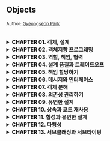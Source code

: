 ## Objects
<small>Author: [Gyeongseon Park](https://github.com/gngsn)</small>

<br/>

<details>
<summary><b>CHAPTER 01. 객체, 설계</b></summary>

<br/>
<a href="https://github.com/2mz1/theory/tree/main/objects/gngsn/chapter1"> 🔗 link </a>
<br/>

**TL;DR**

- 소프트웨어 모듈 목적은 '제대로된 실행 동작', '변경 용이성', '코드를 읽는 사람과의 의사소통' 이다.
- 객체는 자신의 데이터를 스스로 처리하는 자율적인 존재여야 한다.
- 객체는 캡슐화를 이용해 의존성을 적절히 관리하여 결합도를 낮추는 것이다.
- 설계는 여러 방법이 될 수 있는, 트레이드오프의 산물이다.
- 훌륭한 객체지향 설계는 모든 객체들이 자율적으로 행동하며, 내일의 변경을 매끄럽게 수용할 수 있는 설계이다.

**QUESTION**

- 이해하기 쉬운 코드를 위해서라면, 아래와 같이 수정하는 게 낫지 않을까?
    1. Theater -> TicketOffice
    2. TicketOffice -> TicketBox (TicketSeller가 TicketBox를 속성으로 포함)
    3. Ticket에 Theater 위치 속성 추가 -> Audience에 moveTo 메소드 추가

- TicketSeller가 TicketOffice를 가지고 있다는 사실이 어색함
- Theater과 TicketOffice는 개별된 공간이라고 했으니, Theater를 TicketOffice라고 바꾸는 게 낫지 않을까?

<br/>
</details>
<details>
<summary><b>CHAPTER 02. 객체지향 프로그래밍</b></summary>

<br/>
<a href="https://github.com/2mz1/theory/tree/main/objects/gngsn/chapter2"> 🔗 link </a>
<br/>

**TL;DR**
- 객체지향 패러다임 특징: 요구사항과 프로그램을 객체를 동일한 관점에서 바라볼 수 있기 때문에 도메인 개념이 프로그램 객체와 클래스로 매끄럽게 연결될 수 있음
- 프로그래머의 역할을 클래스 작성자 (class creator)와 클라이언트 프로그래머 (client programmer)로 구분
  - 클라이언트 프로그래머: 필요한 클래스들을 엮어서 애플리케이션을 빠르고 안정적으로 구축
  - 클래스 작성자: 구현 은닉 - 클라이언트 프로그래머가 내부에게 필요한 부분 만을 공개
- 객체지향 프로그램을 작성할 때는 협력의 관점에서 어떤 객체가 필요한지 결정하고, 객체들의 공통 상태와 행위를 구현하기 위해 클래스를 작성
- 객체가 다른 객체와 상호작용할 수 있는 유일한 방법은 **객체 간 메시지 전송** 뿐
- **유연한 설계**와 **이해하기 쉬운 코드 및 디버깅**은 트레이드 오프 관계: 항상 유연성과 가독성 사이에서 고민해야 함
- 추상화는 요구사항의 정책을 높은 수준에서 서술할 수 있고, 상위 정책을 쉽고 간단하게 표현함으로써 더 유연한 설계를 하게 해줌

**Impression**

- 프로그래머의 역할을 클래스 작성자 (class creator)와 클라이언트 프로그래머 (client programmer)로 구분하라
- BigDecimal: 금액이나 복잡한 숫자 계산에는 BigDecimal을 사용하는 게 분명히 좋음. 가령, 부동 소수점 관련 문제

<br/>
</details>

<details>
<summary><b>CHAPTER 03. 역할, 책임, 협력</b></summary>

<br/>
<a href="https://github.com/2mz1/theory/tree/main/objects/gngsn/chapter3"> 🔗 link </a>
<br/>

**TL;DR**
- 객체지향 패러다임의 관점에서 핵심: 역할(role), 책임(responsibility), 협력(collaboration)
- 메시지 전송: 객체 사이의 협력을 위해 사용할 수 있는 유일한 커뮤니케이션 수단
- 협력 > 행동 > 상태: 협력은 객체 설계의 문맥(context)을 제공하며 행동, 상태를 결정
- CRC 카드 활용: 역할 식별, 책임 할당, 협력을 명시적이고 구체적인 실용적인 설계 기법
- Information Expert (정보 전문가) 패턴: 책임을 수행하는 데 필요한 정보를 가장 잘 알고 있는 전문가에게 그 책임을 할당하는 것
- 역할 / 객체: 객체가 항상 하나의 역할을 수행한다면 둘은 동일한 것, 하지만 협력에서 **하나 이상의 객체가 동일한 책임을 수행**할 수 있으면 **역할**(서로 다른 방법으로 실행할 수 있는 책임의 집합)
- 협력 (Collaboration) -- _reference_ → 역할 (Role) -- _select from_ → 객체 (Object) -- _instance of_ → 클래스 (Class)

**Impression**

- Information Expert (정보 전문가) 패턴
- 상태를 우선시 하는 게 아니라 행동이 우선시 되어 상태를 결정 (DDD와 반대되는 개념)
- Spring에서의 협력은 **DI**, 협력을 위해 DI를 사용한다.
</details>
<details>
<summary><b>CHAPTER 04. 설계 품질과 트레이드오프</b></summary>

<br/>
<a href="https://github.com/2mz1/theory/tree/main/objects/gngsn/chapter4"> 🔗 link </a>
<br/>

**TL;DR**
- 좋은 설계란 오늘의 기능을 수행하면서 내일의 변경을 수용할 수 있는 설계이다.
- 객체지향 프로그램을 통해 전반적으로 얻을 수 있는 장점은 오직 설계 과정 동안 캡슐화를 목표로 인식할 때만 달성될 수 있다.
- 추측의 의한 설계 전략은 접근자와 수정자에 과도하게 의존하게 하는 설계 방식이다.
- 결론: 데이터 중심의 설계는 **너무 이른 시기에 데이터에 대해 고민**하기 때문에 **캡슐화에 실패**
- 객체의 구현을 먼저 결정하고 협력을 고민하기 때문에 이미 구현된 객체의 인터페이스를 억지로 끼워맞출 수 밖에 없다.

<br/>
</details>
<details>
<summary><b>CHAPTER 05. 책임 할당하기</b></summary>

<br/>
<a href="https://github.com/2mz1/theory/tree/main/objects/gngsn/chapter5"> 🔗 link </a>
<br/>

**TL;DR**
- **GRASP Pattern**: General Responsibility Assignment Software Pattern, 책임 할당을 위한 소프트웨어 패턴
  - : 책임을 수행하는 데 필요한 메시지를 결정하고, 책임을 수행할 정보 전문가에게 책임을 할당하라
  - **INFORMATION EXPERT 패턴**: 책임을 정보 전문가(책임을 수행하는 데 필요한 정보를 가지고 있는 객체)에게 할당하라
  - **LOW COUPLING 패턴**: 설계의 전체적인 결합도가 낮게 유지되도록 책임을 할당하라
  - **HIGH COHESION 패턴**: 높은 응집도를 유지할 수 있게 책임을 할당하라
  - **CREATOR 패턴**: 연결되거나 관련될 필요가 있는 객체에게 객체 생성 책임을 할당하라 (잘 알고 있거나/어차피 사용해야 하는 객체)
  - **POLYMORPHISM 패턴**: 타입을 명시적으로 정의하고 각 타입에 다형적으로 행동하는 책임을 할당하라
  - **PROTECTED VARIATIONS 패턴**: 변화가 예상되는 불안정한 지점들을 식별하고 그 주위에 안정된 인터페이스를 형성하도록 책임을 할당하라
- **리팩터링을 고려할 시점 2가지**
  - 클래스의 속성이 서로 다른 시점에 초기화되거나 일부만 초기화된다는 것은 응집도가 낮다는 증거
  - 메서드들이 사용하는 속성에 따라 그룹이 나뉜다면 클래스의 응집도가 낮다는 증거
- 주석을 추가하는 대신 **메서드를 작게 분해**해서 각 메서드의 **응집도를 높여라**
  - Benefit: 재활용될 확률 증가 / 메소드 이름으로 주석을 읽는 느낌을 줌 / 오버라이딩하기 용이
- 처음부터 책임 주도 설계 방법을 따르는 것보다 동작하는 **코드를 작성한 후, 리팩터링하는 것이 더 훌륭한 결과물을 낳을 수도 있음**

<br/>
</details>
<details>
<summary><b>CHAPTER 06. 메시지와 인터페이스</b></summary>

<br/>
<a href="https://github.com/2mz1/theory/tree/main/objects/gngsn/chapter6"> 🔗 link </a>
<br/>

**TL;DR**
- **Law of Demeter**: 디미터 법칙. 객체의 내부 구조에 강하게 결합되지 않도록 **협력 경로를 제한**하라
  - Use only one dot.
  - 특정 조건의 클래스에게만 메시지 전송: **① 메서드의 인자**로 전달된 클래스, **② 해당 메서드를 가진 클래스** 자체, **③ 해당 메서드를 가진 클래스의 인스턴스 변수 클래스**
  - Shy Code: 부끄럼타는 코드, 디미터 법칙에서 보이는 패턴, 불필요한 어떤 것도 다른 객체에게 보여주지 않으며, 다른 객체의 구현에 의존하지 않는 코드
  - Train Wreck: 기차 충돌, 디미터 법칙 위반 패턴, 여러 대의 기차가 한 줄로 늘어진 것처럼 보이는 코드로 내부 구현이 외부로 노출됐을 때 나타나는 전형적인 형태.
- **Tell, Don't Ask**: 묻지 말고 시켜라. **객체의 내부 구조를 묻는 메시지**가 아니라 **수신자에게 무언가를 시키는 메시지**를 강조하는 법칙
- **의도를 드러내는 선택자(Intention Revealing Selector)**: 무엇을 하느냐에 따라 메서드의 이름을 짓는 패턴
- **명령-쿼리 분리**
  - Command: 객체의 **상태를 수정**하는 오퍼레이션
  - Query: 객체와 관련된 **정보를 반환**하는 오퍼레이션
- 원칙을 맹신하지 마라, **원칙이 적절한 상황과 부적절한 상황을 판단할 수 있는 안목을 길러라.**
- Design By Contract: 계약에 의한 설계. 협력을 위해 클라이언트와 서버가 준수해야 하는 제약을 코드 상에 명시적으 로 표현하고 강제할 수 있는 방법

<br/>
</details>
<details>
<summary><b>CHAPTER 07. 객체 분해</b></summary>

<br/>
<a href="https://github.com/2mz1/theory/tree/main/objects/gngsn/chapter7"> 🔗 link </a>
<br/>

**TL;DR**
- 추상화: 불필요한 정보를 제거하고 현재의 문제 해결에 필요한 핵심만 남기는 작업
- 분해(decomposition): 큰 문제를 해결 가능한 작은 문제로 나누는 작업
- 소프트웨어는 **데이터**를 이용해 정보를 표현하고 **프로시저**를 이용해 데이터를 조작
  - 프로시저 추상화: = 기능 분해, 알고리즘 분해. 소프트웨어가 무엇을 해야 하는지를 추상화.
  - 데이터 추상화: 소프트웨어가 무엇을 알아야 하는지를 추상화
- 모듈은 퍼블릭 인터페이스를 외부에 제공해서 복잡성과 변경 가능성을 감춰야 한다.
- 클래스는 절차를 추상화(procedural abstraction), 추상 데이터 타입은 타입을 추상화(type abstraction).
- 추상 데이터 타입과 객체지향 설계의 유용성은 설계에 요구되는 변경의 압력이 '타입 추가'에 관한 것인지, 아니면 '오퍼레이션 추가'에 관한 것인지에 따라 달라짐
  - 변경의 압력이 **타입 추가하는 것**이라면 더 강한 경우에는 객체지향
  - 변경의 압력이 **오퍼레이션을 추가하는 것**이라면 추상 데이터 타입

<br/>
</details>
<details>
<summary><b>CHAPTER 08. 의존성 관리하기</b></summary>

<br/>
<a href="https://github.com/2mz1/theory/tree/main/objects/gngsn/chapter8"> 🔗 link </a>
<br/>

**TL;DR**

- 의존성 전이: 의존하는 대상의 의존성에 대해서도 연쇄적으로 의존하게 되는 것
  - **직접 의존성**(direct dependency): 한 요소가 다른 요소에 직접 의존하는 경우
  - **간접 의존성**(indirect dependency): 직접적인 관계는 존재하지 않지만 의존성 전이에 의해 영향이 전파되는 경우
- **컴파일타임 의존성**: 클래스(작성한 코드)의 구조
- **런타임 의존성**: 객체 사이의 의존성
- 컨텍스트 독립성: 각 객체가 해당 객체를 실행하는 시스템에 관해 아무것도 알지 못하도록 함
  - 클래스가 사용 될 **특정 문맥**에 **최소한의 가정만**으로 이뤄져 있다면 **다른 문맥에서 재사용하기가 더 수월**
- 의존성 해결을 위한 방법: 생성자, setter 메서드, 메서드 실행 인자
- 결합도의 정도: 한 요소가 자신이 의존하고 있는 **다른 요소에 대해 알고 있는 정보의 양**으로 결정
- 경계해야 할 것은 의존성 자체가 아니라 의존성을 감추는 것
- new는 해롭다: 외부로부터 이미 생성된 인스턴스를 전달받자
- 선언적인 정의: 작은 객체들의 행동을 조합함으로써 새로운 행동을 이끌어낼 수 있는 설계
  - 방법(how)이 아니라 목적(what)에 집중할 수 있어 시스템의 행위를 변경에 용이

<br/>
</details>

<details>
<summary><b>CHAPTER 09. 유연한 설계 </b></summary>

<br/>
<a href="https://github.com/2mz1/theory/tree/main/objects/gngsn/chapter9"> 🔗 link </a>
<br/>

**TL;DR**

- **개방-폐쇄 원칙**
  - 정의: 소프트웨어 개체는 확장에 대해 열려 있어야 하고, 수정에 대해서는 닫혀 있어야 한다.
  - 개방-폐쇄 원칙을 따르는 설계: **컴파일타임 의존성은 유지**하면서, **런타임 의존성의 가능성을 확장하고 수정할 수 있는 구조**.
- 생성과 사용을 분리하라 (separating use from creation)
- **FACTORY**: 생성과 사용을 분리하기 위해 객체 생성에 특화된 객체.
- 추가하려는 행동을 책임질만한 도메인 개념이 존재하지 않는다면, PURE FABRICATION을 추가하고 책임을 할당하라.
  - **PURE FABRICATION**: 순수한 가공물. 책임을 할당하기 위해 창조되는 **도메인과 무관한 인공적인 객체**.
  - 도메인 개념의 객체와 순수하게 창조된 가공의 객체들이 모여 자신의 역할과 책임을 다하고 조화롭게 협력하는 애플리케이션을 설계하는 것이 목표여야 한다.
- **SERVICE LOCATOR 패턴**: 의존성을 해결할 객체들을 보관하는 저장소. SERVICE LOCATOR 에게 의존성을 해결해줄 것을 요청. (의존성을 감춘다는 큰 단점, 글쓴이의 지양 패턴)
- **SEPARATED INTERFACE 패턴**: 인터페이스와 그 구현을 별개의 패키지에 위치시키는 패턴.
- 잘 설계된 객체지향 애플리케이션에서는 **인터페이스의 소유권을 서버가 아닌 클라이언트에 위치**시킨다.

<br/>
</details>
<details>
<summary><b>CHAPTER 10. 상속과 코드 재사용 </b></summary>

<br/>
<a href="https://github.com/2mz1/theory/tree/main/objects/gngsn/chapter10"> 🔗 link </a>
<br/>

**TL;DR**

- 요구사항이 변경됐을 때 두 코드를 함께 수정해야 한다면 이 코드는 중복 (함께 수정할 필요가 없다면 중복이 아님)
- DRY 원칙: '반복하지 마라'라는 뜻의 Don't Repeat Yourself 의 첫 글자를 모아 만든 용어로 간단히 말해 동일한 지식을 중복하지 말라는 것
- 취약한 기반 클래스 문제: 상속 관계로 연결된 자식 클래스가 부모 클래스의 변경에 취약해지는 현상
- 메서드 오버라이딩의 오작용 문제: 클래스 상속을 위해서는 클래스를 설계하고 문서화해야 하며, 그렇지 않은 경우에는 상속을 금지해야함
- 차이에 의한 프로그래밍: 중복 코드를 제거하고 코드를 재사용하는 것
- 상속의 오용과 남용은 애플리케이션을 이해하고 확장하기 어렵게 만듦, 정말로 필요한 경우에만 상속을 사용.

<br/>
</details>
<details>
<summary><b>CHAPTER 11. 합성과 유연한 설계 </b></summary>

<br/>
<a href="https://github.com/2mz1/theory/tree/main/objects/gngsn/chapter11"> 🔗 link </a>
<br/>

**TL;DR**

- **상속**: is-a 관계. 부모 클래스와 자식 클래스 사이의 의존성이 **컴파일타임**에 해결
- **합성**: has-a 관계. 부모 클래스와 자식 클래스 사이의 의존성이 **런타임**에 해결
- **상속의 단점**: ① 불필요한 인터페이스 상속 ② 메서드 오버라이딩의 오작용 ③ 부모 클래스와 자식 클래스의 동시 수정 필요
- **'상속 → 합성'** 변경 방법: 자식 클래스에 선언된 상속 관계를 제거, 부모 클래스의 인스턴스를 자식 클래스의 인스턴스 변수로 선언
- **포워딩 메서드 (forwarding method)**: 동일한 메서드를 호출하기 위해 추가된 메서드
- **몽키 패치(Monkey Patch)**: 현재 실행 중인 환경에만 영향을 미치도록 지역적으로 코드를 수정하거나 확장하는 것
- **훅 메서드(hook method)**: 추상 메서드와 동일하게 자식 클래스에서 오버라이딩할 의도로 메서드를 추가했지만 편의를 위해 기본 구현을 제공하는 메서드
- **클래스 폭발(class explosion)**: 상속의 남용으로 하나의 기능을 추가하기 위해 필요 이상으로 많은 수의 클래스를 추가 해야 하는 경우

<br/>
</details>
<details>
<summary><b>CHAPTER 12. 다형성 </b></summary>

<br/>
<a href="https://github.com/2mz1/theory/tree/main/objects/gngsn/chapter12"> 🔗 link </a>
<br/>

**TL;DR**

- **다형성(Polymorphism)**: 그리스어의 'poly(많은)'와 'morph(형태)'의 합성어로 '많은 형태를 가질 수 있는 능력'.
  - **임시 다형성** _Ad Hoc Polymorphism_
    - **오버로딩 다형성** _Overloading Polymorphism_: 하나의 클래스 안에 동일한 이름의 메서드가 존재하는 경우
    - **강제 다형성** _Coercion Polymorphism_: **동일한 연산자를 다양한 타입에 사용**할 수 있는 방식 (ex. `+` 연산자)
  - **유니버설 다형성** _Universal Polymorphism_
    - **매개변수 다형성** _Parametric Polymorphism_: 사용하는 시점에 구체적인 타입을 지정하는 방식.  (ex. 제네릭 프로그래밍)
    - **포함 다형성** _Inclustion Polymorphism_: 흔히 '다형성' 라고 지칭되는 개념. 메시지가 동일하더라도 수신한 객체의 타입에 따라 실제로 수행되는 행동이 달라지는 능력
- **상속의 목적**: 코드 재사용이 아니라 다형성을 위한 **서브타입 계층을 구축**하는 것
  - **데이터 관점**의 상속: 자식 클래스의 인스턴스 안에 부모 클래스의 인스턴스를 포함하는 개념
  - **행동 관점**의 상속: 부모 클래스가 정의한 일부 메서드를 자식 클래스의 메서드로 포함시키는 개념
- **업캐스팅** _upcasting_: 부모 클래스 타입으로 선언된 변수에 자식 클래스의 인스턴스를 할당하는 것이 가능.
- **동적 바인딩** _dynamic binding_: 선언된 변수의 타입이 아니라 메시지를 수신하는 객체의 타입에 따라 실행되는 메서드가 결정. (메시지 처리 메서드를 컴파일 시점이 아니라 실행 시점에 결정하기 때문에 가능)
- **다운캐스팅** _downcasting_: 반대로 부모 클래스의 인스턴스를 자식 클래스 타입으로 변환하기 위해서는 명시적인 타입 캐스팅
- **프로토타입** _prototype_: 클래스가 아닌 객체를 이용해서도 상속을 흉내 낼 수 있음
- 중요한 것은 **클래스 기반의 상속**과 **객체 기반의 위임** 사이에 **기본 개념과 메커니즘을 공유한다는 점**

<br/>
</details>
<details>
<summary><b>CHAPTER 13. 서브클래싱과 서브타이핑 </b></summary>

<br/>
<a href="https://github.com/2mz1/theory/tree/main/objects/gngsn/chapter13"> 🔗 link </a>
<br/>

**TL;DR**
- 상속의 목적: ① 타입 계층을 구현하는 것, ② 코드 재사용
- 상속을 사용하는 일차적인 목표는 코드 재사용이 아니라 타입 계층을 구현하는 것이어야 함
- 타입의 구성
  - **심볼(symbol)**: 타입에 이름을 붙인 것
  - **내연(intension)**: 타입의 정의로서 타입에 속하는 **객체들이 가지는 공통적인 속성이나 행동**
  - **외연(extension)**: 타입에 속하는 객체들의 집합
- 상속을 사용할 2가지 조건
  1. is-a 관계를 모델링하는 상속 관계 : **"타입 S는 타입 T다(S is-a T)"** 를 만족할 때 적용 가능
  2. 클라이언트 입장에서 부모 클래스의 타입으로 자식 클래스를 사용 가능할 때
- **행동 호환성**: 타입의 이름 사이에 개념적으로 어떤 연관성이 있다고 하더라도 **행동에 연관성이 없다면 is-a 관계를 사용하지 말아야 함**
- **인터페이스 분리 원칙 (Interface Segregation Principle, ISP)**: 인터페이스를 클라이언트의 기대에 따라 분리함으로써 변경에 의해 영향을 제어하는 설계 원칙
- **서브클래싱 & 서브타이핑**
  - **서브클래싱(subclassing)**: 다른 클래스의 코드를 재사용할 목적으로 상속을 사용하는 경우
  - **서브타이핑(subtyping)**: 타입 계층을 구성하기 위해 상속을 사용하는 경우
- **클래스 상속 vs 인터페이스 상속**
  - **클래스 상속**: 객체의 구현을 정의할 때 이미 정의된 객체의 구현을 바탕으로 함. 코드 공유의 방법
  - **인터페이스 상속**: 서브 타이핑. 객체가 다른 곳에서 사용될 수 있음을 의미
- is-a 관계로 표현된 문장을 볼 때마다 문장 앞에 "**클라이언트 입장에서**"라는 말을 붙여서 생각하라.

<br/>
</details>
<br/><br/>
